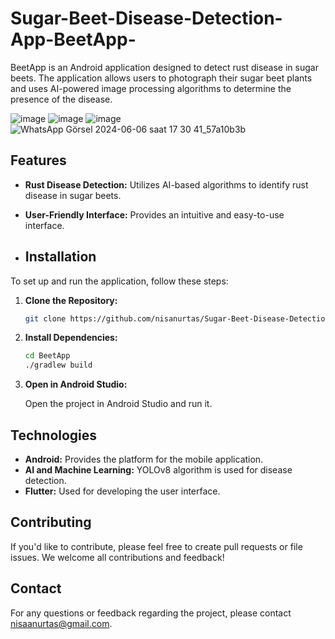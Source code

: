 # Sugar-Beet-Disease-Detection-App-BeetApp-

BeetApp is an Android application designed to detect rust disease in sugar beets. The application allows users to photograph their sugar beet plants and uses AI-powered image processing algorithms to determine the presence of the disease.

![image](https://github.com/user-attachments/assets/d968c0ed-d6f4-4049-acb4-2cd16b595753)
![image](https://github.com/user-attachments/assets/b117b6f2-29ae-4a6f-8b50-d20c813813aa)
![image](https://github.com/user-attachments/assets/1d48a301-c956-4d15-ba86-b9ad9e35104f)
![WhatsApp Görsel 2024-06-06 saat 17 30 41_57a10b3b](https://github.com/user-attachments/assets/95ec1a77-14c2-461e-8e56-3d7bbfdf4322)






## Features

- **Rust Disease Detection:** Utilizes AI-based algorithms to identify rust disease in sugar beets.
- **User-Friendly Interface:** Provides an intuitive and easy-to-use interface.

- ## Installation

To set up and run the application, follow these steps:

1. **Clone the Repository:**
    ```sh
    git clone https://github.com/nisanurtas/Sugar-Beet-Disease-Detection-App-BeetApp-.git
    ```


2. **Install Dependencies:**

    ```sh
    cd BeetApp
    ./gradlew build
    ```

3. **Open in Android Studio:**

    Open the project in Android Studio and run it.


## Technologies

- **Android:** Provides the platform for the mobile application.
- **AI and Machine Learning:** YOLOv8 algorithm is used for disease detection.
- **Flutter:** Used for developing the user interface.

## Contributing

If you'd like to contribute, please feel free to create pull requests or file issues. We welcome all contributions and feedback!


## Contact

For any questions or feedback regarding the project, please contact [nisaanurtas@gmail.com](mailto:nisaanurtas@gmail.com).
